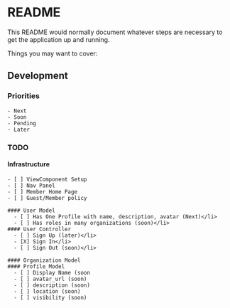 # README

This README would normally document whatever steps are necessary to get the
application up and running.

Things you may want to cover:
## Development 
  ### Priorities
    - Next
    - Soon
    - Pending
    - Later
  ### TODO
   #### Infrastructure
    - [ ] ViewComponent Setup
    - [ ] Nav Panel
    - [ ] Member Home Page
    - [ ] Guest/Member policy

    #### User Model
      - [ ] Has One Profile with name, description, avatar (Next)</li>
      - [ ] Has roles in many organizations (soon)</li>
    #### User Controller
      - [ ] Sign Up (later)</li>
      - [X] Sign In</li>
      - [ ] Sign Out (soon)</li>
                   
    #### Organization Model
    #### Profile Model
      - [ ] Display Name (soon
      - [ ] avatar_url (soon)
      - [ ] description (soon)
      - [ ] location (soon)
      - [ ] visibility (soon)
